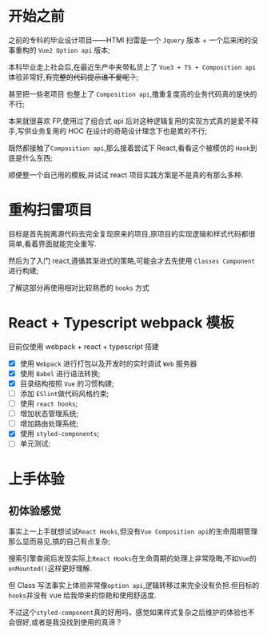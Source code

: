 # 开始之前

之前的专科的毕业设计项目——HTMl 扫雷是一个 `Jquery` 版本 + 一个后来闲的没事重构的 `Vue2 Option api` 版本;

本科毕业走上社会后,在最近生产中夹带私货上了 `Vue3 + TS + Composition api` 体验非常好,~~有完整的代码提示谁不爱呢？~~;

甚至把一些老项目 也整上了 `Composition api`,撸重复度高的业务代码真的是快的不行;

本来就很喜欢 FP,使用过了组合式 api 后对这种逻辑复用的实现方式真的是爱不释手,写供业务复用的 HOC 在设计的奇葩设计理念下也是累的不行;

既然都接触了`Composition api`,那么接着尝试下 React,看看这个被模仿的 `Hook`到底是什么东西;

顺便整一个自己用的模板,并试试 react 项目实践方案是不是真的有那么多种.

# 重构扫雷项目

目标是首先脱离源代码去完全复现原来的项目,原项目的实现逻辑和样式代码都很简单,看着界面就能完全重写.

然后为了入门 react,遵循其渐进式的策略,可能会才去先使用 `Classes Component` 进行构建;

了解这部分再使用相对比较熟悉的 `hooks` 方式

# React + Typescript webpack 模板

目前仅使用 webpack + react + typescript 搭建

- [x] 使用 `Webpack` 进行打包以及开发时的实时调试 `Web` 服务器
- [x] 使用 `Babel` 进行语法转换;
- [x] 目录结构按照 `Vue` 的习惯构建;
- [ ] 添加 `ESlint`做代码风格约束;
- [ ] 使用 `react hooks`;
- [ ] 增加状态管理系统;
- [ ] 增加路由处理系统;
- [x] 使用 `styled-components`;
- [ ] 单元测试;

# 上手体验

## 初体验感觉

事实上一上手就想试试`React Hooks`,但没有`Vue Composition api`的生命周期管理那么显而易见,搞的自己有点复杂;

搜索引擎查阅后发现实际上`React Hooks`在生命周期的处理上非常隐晦,不如`Vue`的`onMounted()`这样更好理解.

但 Class 写法事实上体验非常像`option api`,逻辑转移过来完全没有负担.但目标的`hooks`并没有 vue 给我带来的惊艳和使用舒适度.

不过这个`styled-component`真的好用吗，感觉如果样式复杂之后维护的体验也不会很好,或者是我没找到使用的真谛？
